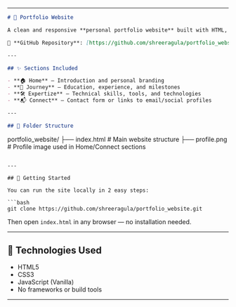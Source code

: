  

---

```markdown
# 💼 Portfolio Website

A clean and responsive **personal portfolio website** built with HTML, CSS, and JavaScript to showcase professional journey, skills, and contact details.

🔗 **GitHub Repository**: [https://github.com/shreeragula/portfolio_website](https://github.com/shreeragula/portfolio_website)

---

## ✨ Sections Included

- **🏠 Home** – Introduction and personal branding  
- **📘 Journey** – Education, experience, and milestones  
- **🛠️ Expertize** – Technical skills, tools, and technologies  
- **📬 Connect** – Contact form or links to email/social profiles

---

## 📁 Folder Structure

```

portfolio\_website/
├── index.html       # Main website structure
├── profile.png      # Profile image used in Home/Connect sections

````

---

## 🚀 Getting Started

You can run the site locally in 2 easy steps:

```bash
git clone https://github.com/shreeragula/portfolio_website.git
````

Then open `index.html` in any browser — no installation needed.

---

## 📌 Technologies Used

* HTML5
* CSS3
* JavaScript (Vanilla)
* No frameworks or build tools

---


